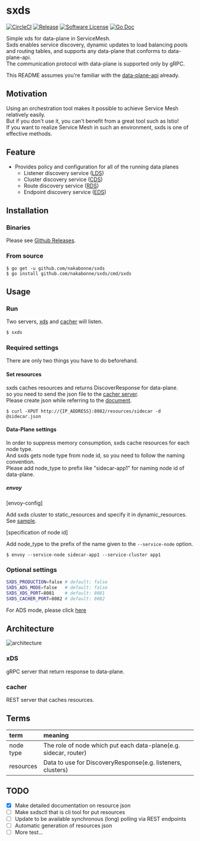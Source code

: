 # sxds

[![CircleCI](https://circleci.com/gh/nakabonne/sxds.svg?style=svg)](https://circleci.com/gh/nakabonne/sxds)
[![Release](https://img.shields.io/github/release/nakabonne/sxds.svg?style=flat-square)](https://github.com/nakabonne/sxds/releases/latest)
[![Software License](https://img.shields.io/badge/license-MIT-brightgreen.svg?style=flat-square)](/LICENSE.md)
[![Go Doc](https://img.shields.io/badge/godoc-reference-blue.svg?style=flat-square)](http://godoc.org/github.com/nakabonne/sxds)

Simple xds for data-plane in ServiceMesh.  
Sxds enables service discovery, dynamic updates to load balancing pools and routing tables, and supports any data-plane that conforms to data-plane-api.  
The communication protocol with data-plane is supported only by gRPC.

  
This README assumes you're familiar with the [data-plane-api](https://www.envoyproxy.io/docs/envoy/latest/configuration/overview/v2_overview) already.

## Motivation
Using an orchestration tool makes it possible to achieve Service Mesh relatively easily.  
But if you don't use it, you can't benefit from a great tool such as Istio!  
If you want to realize Service Mesh in such an environment, sxds is one of effective methods.  

## Feature

- Provides policy and configuration for all of the running data planes
  - Listener discovery service ([LDS](https://www.envoyproxy.io/docs/envoy/latest/configuration/listeners/lds))
  - Cluster discovery service ([CDS](https://www.envoyproxy.io/docs/envoy/latest/configuration/cluster_manager/cds))
  - Route discovery service ([RDS](https://www.envoyproxy.io/docs/envoy/latest/configuration/http_conn_man/rds))
  - Endpoint discovery service ([EDS](https://www.envoyproxy.io/docs/envoy/latest/api-v2/api/v2/eds.proto#envoy-api-file-envoy-api-v2-eds-proto))

## Installation

### Binaries

Please see [Github Releases](https://github.com/nakabonne/sxds/releases).

### From source

```
$ go get -u github.com/nakabonne/sxds
$ go install github.com/nakabonne/sxds/cmd/sxds
```

## Usage

### Run

Two servers, [xds](#xds) and [cacher](#cacher) will listen.

```sh
$ sxds
```

### Required settings

There are only two things you have to do beforehand.

#### Set resources

sxds caches resources and returns DiscoverResponse for data-plane.  
so you need to send the json file to the [cacher server](#cacher).  
Please create json while referring to the [document](https://github.com/nakabonne/sxds/tree/master/doc/RESOURCES.md).

```
$ curl -XPUT http://{IP_ADDRESS}:8082/resources/sidecar -d @sidecar.json
```

#### Data-Plane settings


In order to suppress memory consumption, sxds cache resources for each node type.  
And sxds gets node type from node id, so you need to follow the naming convention.  
Please add node_type to prefix like "sidecar-app1" for naming node id of data-plane.  

##### envoy  

[envoy-config]

Add sxds cluster to static_resources and specify it in dynamic_resources.  
See [sample](https://github.com/nakabonne/sxds/blob/master/sample/envoy/envoy.yml).  

[specification of node id]  

Add node_type to the prefix of the name given to the `--service-node` option.  

```
$ envoy --service-node sidecar-app1 --service-cluster app1
```

### Optional settings

```sh
SXDS_PRODUCTION=false # default: false
SXDS_ADS_MODE=false   # default: false
SXDS_XDS_PORT=8081    # default: 8081
SXDS_CACHER_PORT=8082 # default: 8082
```

For ADS mode, please click [here](https://github.com/envoyproxy/data-plane-api/blob/master/XDS_PROTOCOL.md#aggregated-discovery-services-ads)

## Architecture

![architecture](https://github.com/nakabonne/sxds/blob/master/media/architecture.png) 

### xDS
gRPC server that return response to data-plane.

### cacher

REST server that caches resources.


## Terms

| term | meaning |
|:----------|:-----------|
|node type|The role of node which put each data-plane(e.g. sidecar, router)|
|resources|Data to use for DiscoveryResponse(e.g. listeners, clusters) |

## TODO

- [x] Make detailed documentation on resource json
- [ ] Make sxdsctl that is cli tool for put resources
- [ ] Update to be available synchronous (long) polling via REST endpoints 
- [ ] Automatic generation of resources json
- [ ] More test...
